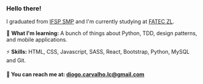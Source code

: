 ### Hello there! 

I graduated from <a href="http://smp.ifsp.edu.br/" target="_blank">IFSP SMP</a> and I'm currently studying at <a href="http://www.fateczl.edu.br/inicio" target="_blank"> FATEC ZL</a>.

:deciduous_tree: <b>What I'm learning:</b> A bunch of things about Python, TDD, design patterns, and mobile applications.

:zap: <b>Skills:</b> HTML, CSS, Javascript, SASS, React, Bootstrap, Python, MySQL and Git.

#### :email: You can reach me at: <a href="mailto:diogo.carvalho.lc@gmail.com" target="_blank">diogo.carvalho.lc@gmail.com</a>
